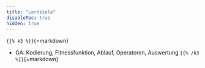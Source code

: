 ```yaml
---
title: "Lernziele"
disableToc: true
hidden: true
---
```



`{{% k3 %}}`{=markdown}
*   GA: Kodierung, Fitnessfunktion, Ablauf, Operatoren, Auswertung
`{{% /k3 %}}`{=markdown}
